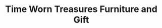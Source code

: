 ---
title: "Time Worn Treasures Furniture and Gift"
url: /rice-lake/time-worn-treasures-furniture-and-gift/
shop: furniture
---